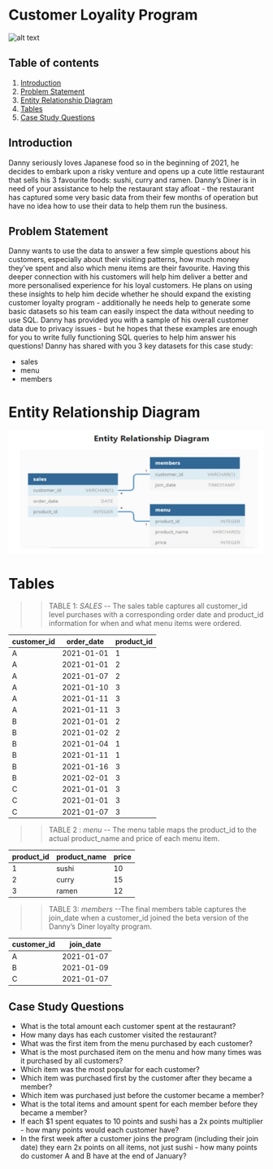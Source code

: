 # Customer Loyality Program

![alt text](https://visionedgemarketing.com/wp-content/uploads/2007/02/Customer-Loyaly-Program.png)

## Table of contents
1. [Introduction](##Introduction)
2. [Problem Statement](##Problem-Statement)
3. [Entity Relationship Diagram](##Entity-Relationship-Diagram)
4. [Tables](##Tables)
5. [Case Study Questions](##Case-Study-Questions)

## Introduction

Danny seriously loves Japanese food so in the beginning of 2021, he decides to embark upon a
risky venture and opens up a cute little restaurant that sells his 3 favourite foods: sushi, curry
and ramen.
Danny’s Diner is in need of your assistance to help the restaurant stay afloat - the restaurant
has captured some very basic data from their few months of operation but have no idea how
to use their data to help them run the business. 

## Problem Statement

Danny wants to use the data to answer a few simple questions about his customers, especially
about their visiting patterns, how much money they’ve spent and also which menu items are
their favourite. Having this deeper connection with his customers will help him deliver a better
and more personalised experience for his loyal customers.
He plans on using these insights to help him decide whether he should expand the existing
customer loyalty program - additionally he needs help to generate some basic datasets so his
team can easily inspect the data without needing to use SQL.
Danny has provided you with a sample of his overall customer data due to privacy issues - but
he hopes that these examples are enough for you to write fully functioning SQL queries to help
him answer his questions! 
Danny has shared with you 3 key datasets for this case study:
- sales
- menu
- members

# Entity Relationship Diagram

![alt text](https://github.com/gyana13/Customer-Loyality-Program/blob/main/ER.jpg?raw=true)

# Tables

>> TABLE 1: *SALES* 
-- The sales table captures all customer_id level purchases with a corresponding order date
and product_id information for when and what menu items were ordered. 

|customer_id | order_date |product_id|
|------------|------------|----------|
|   A        | 2021-01-01 |   1      |
|   A        | 2021-01-01 | 2        |
|A           | 2021-01-07 |2         |
|A           |2021-01-10  |3         |
|A           |2021-01-11  |3         |
|A           |2021-01-11  |3         |
|B           |2021-01-01  |2         |
|B           |2021-01-02  |2         |
|B           |2021-01-04  |1         |
|B           |2021-01-11  |1         |
|B           |2021-01-16  |3         |  
|B           |2021-02-01  |3         |
|C           |2021-01-01  |3         |
|C           |2021-01-01  |3         |
|C           |2021-01-07  |3         |

>> TABLE 2 : *menu*
 -- The menu table maps the product_id to the actual product_name and price of each menu
item. 

|product_id  | product_name |price|
|------------|--------------|-----|
|1           |  sushi       |  10 |
|2           |  curry       |  15 |
|3           |  ramen       |   12|

>> TABLE 3: *members*
--The final members table captures the join_date when a customer_id joined the beta version of
the Danny’s Diner loyalty program. 

|customer_id  | join_date
|------------|--------------|
|A           |  2021-01-07       |  
|B          |  2021-01-09       |
|C           |  2021-01-07       |

## Case Study Questions

- What is the total amount each customer spent at the restaurant?
- How many days has each customer visited the restaurant?
- What was the first item from the menu purchased by each customer?
- What is the most purchased item on the menu and how many times was it purchased by all
customers?
- Which item was the most popular for each customer?
- Which item was purchased first by the customer after they became a member? 
- Which item was purchased just before the customer became a member? 
- What is the total items and amount spent for each member before they became a
member? 
- If each $1 spent equates to 10 points and sushi has a 2x points multiplier - how many points
would each customer have? 
- In the first week after a customer joins the program (including their join date) they earn
2x points on all items, not just sushi - how many points do customer A and B have at the
end of January?

                    

